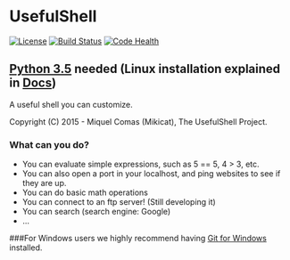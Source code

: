 # UsefulShell  
[![License](https://img.shields.io/github/license/Worldev/UsefulShell.svg)](https://github.com/Worldev/UsefulShell/blob/master/LICENSE)
[![Build Status](https://travis-ci.org/Worldev/UsefulShell.svg)](https://travis-ci.org/Worldev/UsefulShell) [![Code Health](https://landscape.io/github/Worldev/UsefulShell/master/landscape.svg?style=flat)](https://landscape.io/github/Worldev/UsefulShell/master)
## [Python 3.5](https://python.org/downloads/) needed (Linux installation explained in [Docs](https://github.com/Worldev/UsefulShell/wiki/Docs))
A useful shell you can customize.

Copyright (C) 2015 - Miquel Comas (Mikicat), The UsefulShell Project.

### What can you do?
* You can evaluate simple expressions, such as 5 == 5, 4 > 3, etc.
* You can also open a port in your localhost, and ping websites to see if they are up.
* You can do basic math operations
* You can connect to an ftp server! (Still developing it)
* You can search (search engine: Google)
* ...

###For Windows users we highly recommend having [Git for Windows](https://git-scm.com/download/win) installed.

